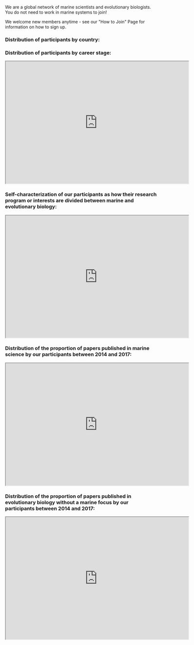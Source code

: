 We are a global network of marine scientists and evolutionary biologists. You do not need to work in marine systems to join! 

We welcome new members anytime - see our "How to Join" Page for information on how to sign up.

### Distribution of participants by country:


### Distribution of participants by career stage:

<iframe src="https://docs.google.com/spreadsheets/d/e/2PACX-1vT1gteeKA8xna4mqtL8l6d2SxEm14T6CLzL2uY6QvJxzBh75R069UyFtHdK6I5oPUWohyEL_mN5iHur/pubchart?oid=682714450&amp;format=interactive" width="600" height = "400"></iframe>

###  Self-characterization of our participants as how their research program or interests are divided between marine and evolutionary biology:

<iframe src="https://docs.google.com/spreadsheets/d/e/2PACX-1vT1gteeKA8xna4mqtL8l6d2SxEm14T6CLzL2uY6QvJxzBh75R069UyFtHdK6I5oPUWohyEL_mN5iHur/pubchart?oid=95104451&amp;format=interactive" width="600" height = "400"></iframe>

### Distribution of the proportion of papers published in marine science by our participants between 2014 and 2017:

<iframe src="https://docs.google.com/spreadsheets/d/e/2PACX-1vT1gteeKA8xna4mqtL8l6d2SxEm14T6CLzL2uY6QvJxzBh75R069UyFtHdK6I5oPUWohyEL_mN5iHur/pubchart?oid=912835837&amp;format=interactive" width="600" height = "400"></iframe>

### Distribution of the proportion of papers published in evolutionary biology without a marine focus by our participants between 2014 and 2017:

<iframe src="https://docs.google.com/spreadsheets/d/e/2PACX-1vT1gteeKA8xna4mqtL8l6d2SxEm14T6CLzL2uY6QvJxzBh75R069UyFtHdK6I5oPUWohyEL_mN5iHur/pubchart?oid=166604481&amp;format=interactive" width="600" height = "400"></iframe>
